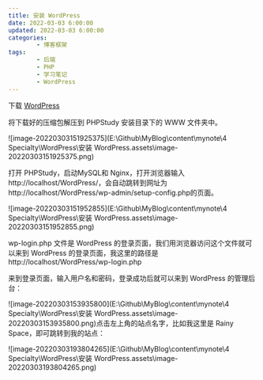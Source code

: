 ```yaml
---
title: 安装 WordPress
date: 2022-03-03 6:00:00
updated: 2022-03-03 6:00:00
categories:
        - 博客框架
tags:
        - 后端
        - PHP
        - 学习笔记
        - WordPress
---
```


下载 [WordPress](https://cn.wordpress.org/download/)

将下载好的压缩包解压到 PHPStudy 安装目录下的 WWW 文件夹中。

![image-20220303151925375](E:\Github\MyBlog\content\mynote\4  Specialty\WordPress\安装 WordPress.assets\image-20220303151925375.png)

打开 PHPStudy，启动MySQL和 Nginx，打开浏览器输入 http://localhost/WordPress/，会自动跳转到网址为http://localhost/WordPress/wp-admin/setup-config.php的页面。

![image-20220303151952855](E:\Github\MyBlog\content\mynote\4  Specialty\WordPress\安装 WordPress.assets\image-20220303151952855.png)

wp-login.php 文件是 WordPress 的登录页面，我们用浏览器访问这个文件就可以来到 WordPress 的登录页面，我这里的路径是http://localhost/WordPress/wp-login.php

来到登录页面，输入用户名和密码，登录成功后就可以来到 WordPress 的管理后台：

![image-20220303153935800](E:\Github\MyBlog\content\mynote\4  Specialty\WordPress\安装 WordPress.assets\image-20220303153935800.png)点击左上角的站点名字，比如我这里是 Rainy Space，即可跳转到我的站点：

![image-20220303193804265](E:\Github\MyBlog\content\mynote\4  Specialty\WordPress\安装 WordPress.assets\image-20220303193804265.png)

